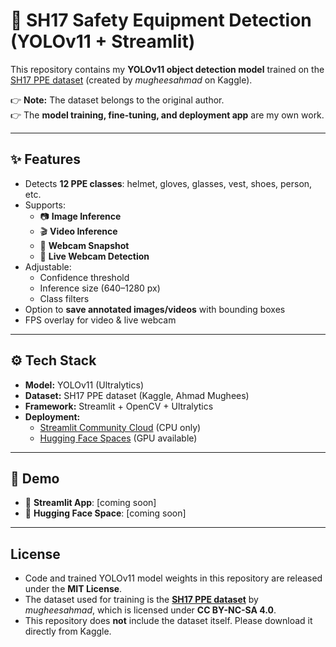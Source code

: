 # 🦺 SH17 Safety Equipment Detection (YOLOv11 + Streamlit)

This repository contains my **YOLOv11 object detection model** trained on the 
[SH17 PPE dataset](https://www.kaggle.com/datasets/mugheesahmad/sh17-dataset-for-ppe-detection) 
(created by *mugheesahmad* on Kaggle).  

👉 **Note:** The dataset belongs to the original author.  
👉 The **model training, fine-tuning, and deployment app** are my own work.

---

## ✨ Features
- Detects **12 PPE classes**: helmet, gloves, glasses, vest, shoes, person, etc.
- Supports:
  - 📷 **Image Inference**
  - 🎬 **Video Inference**
  - 📸 **Webcam Snapshot**
  - 🔴 **Live Webcam Detection**
- Adjustable:
  - Confidence threshold
  - Inference size (640–1280 px)
  - Class filters
- Option to **save annotated images/videos** with bounding boxes
- FPS overlay for video & live webcam

---

## ⚙️ Tech Stack
- **Model:** YOLOv11 (Ultralytics)
- **Dataset:** SH17 PPE dataset (Kaggle, Ahmad Mughees)
- **Framework:** Streamlit + OpenCV + Ultralytics
- **Deployment:** 
  - [Streamlit Community Cloud](https://share.streamlit.io) (CPU only)  
  - [Hugging Face Spaces](https://huggingface.co/spaces) (GPU available)

---

## 🚀 Demo
- 🔗 **Streamlit App**: [coming soon]  
- 🔗 **Hugging Face Space**: [coming soon]  

---

## License
- Code and trained YOLOv11 model weights in this repository are released under the **MIT License**.  
- The dataset used for training is the **[SH17 PPE dataset](https://www.kaggle.com/datasets/mugheesahmad/sh17-dataset-for-ppe-detection)** by *mugheesahmad*, which is licensed under **CC BY-NC-SA 4.0**.  
- This repository does **not** include the dataset itself. Please download it directly from Kaggle.  

